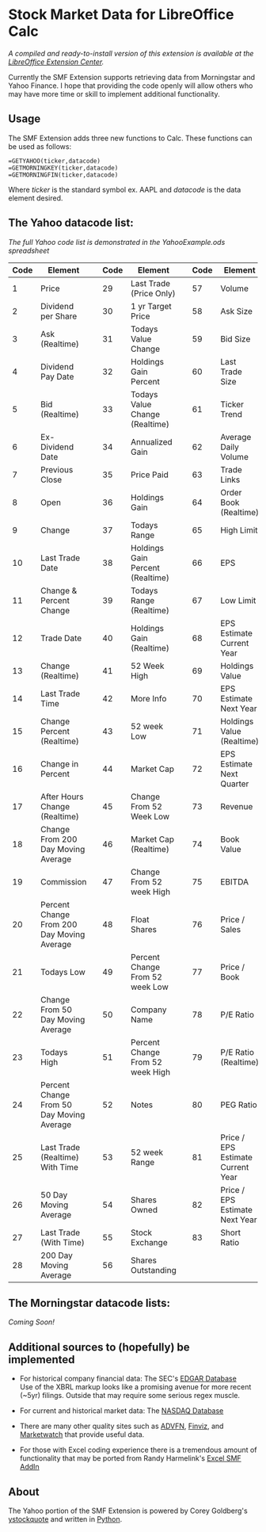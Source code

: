 Stock Market Data for LibreOffice Calc
================================

*A compiled and ready-to-install version of this extension is available at the [LibreOffice Extension Center](http://extensions.libreoffice.org/extension-center/smf-extension/).*

Currently the SMF Extension supports retrieving data from Morningstar and Yahoo Finance. I hope that providing the code openly will allow others who may have more time or skill to implement additional functionality.

Usage
------------------------
The SMF Extension adds three new functions to Calc.  These functions can be used as follows:  

    =GETYAHOO(ticker,datacode)
    =GETMORNINGKEY(ticker,datacode)
    =GETMORNINGFIN(ticker,datacode)  

Where *ticker* is the standard symbol ex. AAPL and *datacode* is the data element desired.

The Yahoo datacode list:
-------------  

*The full Yahoo code list is demonstrated in the YahooExample.ods spreadsheet*  

Code|Element||Code|Element||Code|Element
----|----|----|----|----|----|----|----
1|Price||29|Last Trade (Price Only)||57|Volume
2|Dividend per Share||30|1 yr Target Price||58|Ask Size
3|Ask (Realtime)||31|Todays Value Change||59|Bid Size
4|Dividend Pay Date||32|Holdings Gain Percent||60|Last Trade Size
5|Bid (Realtime)||33|Todays Value Change (Realtime)||61|Ticker Trend
6|Ex-Dividend Date||34|Annualized Gain||62|Average Daily Volume
7|Previous Close||35|Price Paid||63|Trade Links
8|Open||36|Holdings Gain||64|Order Book (Realtime)
9|Change||37|Todays Range||65|High Limit
10|Last Trade Date||38|Holdings Gain Percent (Realtime)||66|EPS
11|Change & Percent Change||39|Todays Range (Realtime)||67|Low Limit
12|Trade Date||40|Holdings Gain (Realtime)||68|EPS Estimate Current Year
13|Change (Realtime)||41|52 Week High||69|Holdings Value
14|Last Trade Time||42|More Info||70|EPS Estimate Next Year
15|Change Percent (Realtime)||43|52 week Low||71|Holdings Value (Realtime)
16|Change in Percent||44|Market Cap||72|EPS Estimate Next Quarter
17|After Hours Change (Realtime)||45|Change From 52 Week Low||73|Revenue
18|Change From 200 Day Moving Average||46|Market Cap (Realtime)||74|Book Value
19|Commission||47|Change From 52 week High||75|EBITDA
20|Percent Change From 200 Day Moving Average||48|Float Shares||76|Price / Sales
21|Todays Low||49|Percent Change From 52 week Low||77|Price / Book
22|Change From 50 Day Moving Average||50|Company Name||78|P/E Ratio
23|Todays High||51|Percent Change From 52 week High||79|P/E Ratio (Realtime)
24|Percent Change From 50 Day Moving Average||52|Notes||80|PEG Ratio
25|Last Trade (Realtime) With Time||53|52 week Range||81|Price / EPS Estimate Current Year
26|50 Day Moving Average||54|Shares Owned||82|Price / EPS Estimate Next Year
27|Last Trade (With Time)||55|Stock Exchange||83|Short Ratio
28|200 Day Moving Average||56|Shares Outstanding|||

The Morningstar datacode lists:
-----------------------
*Coming Soon!*  


Additional sources to (hopefully) be implemented 
-------------------------
* For historical company financial data: The SEC's [EDGAR Database](http://www.sec.gov/edgar/searchedgar/companysearch.html)  
Use of the XBRL markup looks like a promising avenue for more recent (~5yr) filings.  Outside that may require some serious regex muscle.

* For current and historical market data: The [NASDAQ Database](http://www.nasdaq.com/symbol/ge/historical)  

* There are many other quality sites such as [ADVFN](http://www.advfn.com/), [Finviz](http://finviz.com/), and [Marketwatch](http://www.marketwatch.com/) that provide useful data.

* For those with Excel coding experience there is a tremendous amount of functionality that may be ported from Randy Harmelink's [Excel SMF AddIn](http://groups.yahoo.com/neo/groups/smf_addin/info)


About
-------------------------
The Yahoo portion of the SMF Extension is powered by Corey Goldberg's [ystockquote](https://github.com/cgoldberg/ystockquote) and written in [Python](www.python.org).

